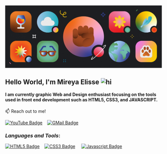 [![Discord blog post image](img/611be3459c47a184461e7358_1_GjDtiXmt6O9LQzqFhxfzOQ.png)](https://assets-global.website-files.com/5f9072399b2640f14d6a2bf4/611be3459c47a184461e7358_1_GjDtiXmt6O9LQzqFhxfzOQ.png)

## Hello World, I'm Mireya Elisse <img src="https://user-images.githubusercontent.com/1303154/88677602-1635ba80-d120-11ea-84d8-d263ba5fc3c0.gif" width="28px" alt="hi">

#### I am currently graphic Web and Design enthusiast focusing on the tools used in front end development such as **HTML5**, **CSS3**, and **JAVASCRIPT**.



:mailbox: Reach out to me!

[![YouTube Badge](https://img.shields.io/badge/-MireyaElisse-e74c3c?style=flat&labelColor=e74c3c&logo=youtube&logoColor=white)](https://www.youtube.com/channel/UCYDr7Mv7Cbq88L_JB-hM4Yg)&nbsp;&nbsp;&nbsp;
[![GMail Badge](https://img.shields.io/badge/-mireyaelisse@gmail-c0392b?style=flat&labelColor=c0392b&logo=gmail&logoColor=white)](mailto:mireyaelisse@gmail.com)

### _Languages and Tools_:

[![HTML5 Badge](https://img.shields.io/badge/-HTML-E44D26?style=for-the-badge&labelColor=black&logo=html5&logoColor=E44D26)](#)&nbsp;&nbsp;&nbsp;&nbsp;[![CSS3 Badge](https://img.shields.io/badge/-CSS-1572B6?&style=for-the-badge&labelColor=black&logo=css3&logoColor=1572B6)](#)&nbsp;&nbsp;&nbsp;&nbsp;
[![Javascript Badge](https://img.shields.io/badge/-Javascript-F0DB4F?style=for-the-badge&labelColor=black&logo=javascript&logoColor=F0DB4F)](#)&nbsp;&nbsp;&nbsp;
